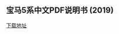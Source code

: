 ## 宝马5系中文PDF说明书 (2019)
[下载地址](https://github.com/JasonWei512/BMW-5-Series-PDF-Manual-2019-ZH-CN/archive/refs/heads/main.zip)
